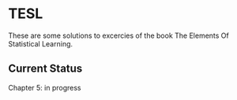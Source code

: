 # TESL

These are some solutions to excercies of the book The Elements Of Statistical Learning.

## Current Status

Chapter 5: in progress
